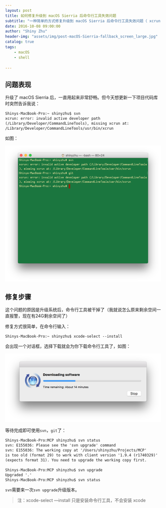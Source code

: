 ```yaml
---
layout: post
title: 如何修复升级到 macOS Sierria 后命令行工具失效问题
subtitle: "一种简单的方式修复升级到 macOS Sierria 后命令行工具失效问题（ xcrun: error: invalid active developer path ）"
date: 2016-10-08 09:00:00
author: "Shiny Zhu"
header-img: "assets/img/post-macOS-Sierria-fallback_screen_large.jpg"
catalog: true
tags:
    - macOS
    - shell

---
```


## 问题表现

 升级了 macOS Sierria 后，一直用起来非常舒畅。但今天想更新一下项目代码库时突然告诉我说：

```shell
Shinys-MacBook-Pro:~ shinyzhu$ svn
xcrun: error: invalid active developer path (/Library/Developer/CommandLineTools), missing xcrun at: /Library/Developer/CommandLineTools/usr/bin/xcrun
```

如图：

![post-macOS-Sierria-cmd-tools-1](/assets/img/post-macOS-Sierria-cmd-tools-1.png)

## 修复步骤

这个问题的原因是升级系统后，命令行工具被干掉了（我就说怎么原来剩余空间一直报警，现在有24G剩余空间了）

修复方式很简单，在命令行输入：

```shell
Shinys-MacBook-Pro:~ shinyzhu$ xcode-select --install
```

会出现一个对话框，选择下载就会为你下载命令行工具了，如图：

 ![post-macOS-Sierria-cmd-tools-2](/assets/img/post-macOS-Sierria-cmd-tools-2.png)

 等待完成即可使用`svn`，`git`了：

```shell
Shinys-MacBook-Pro:MCP shinyzhu$ svn status
svn: E155036: Please see the 'svn upgrade' command
svn: E155036: The working copy at '/Users/shinyzhu/Projects/MCP'
is too old (format 29) to work with client version '1.9.4 (r1740329)' (expects format 31). You need to upgrade the working copy first.

Shinys-MacBook-Pro:MCP shinyzhu$ svn upgrade
Upgraded '.'
Shinys-MacBook-Pro:MCP shinyzhu$ svn status
```

`svn`需要来一次`svn upgrade`升级版本。

> 注：xcode-select —install 只是安装命令行工具，不会安装 xcode